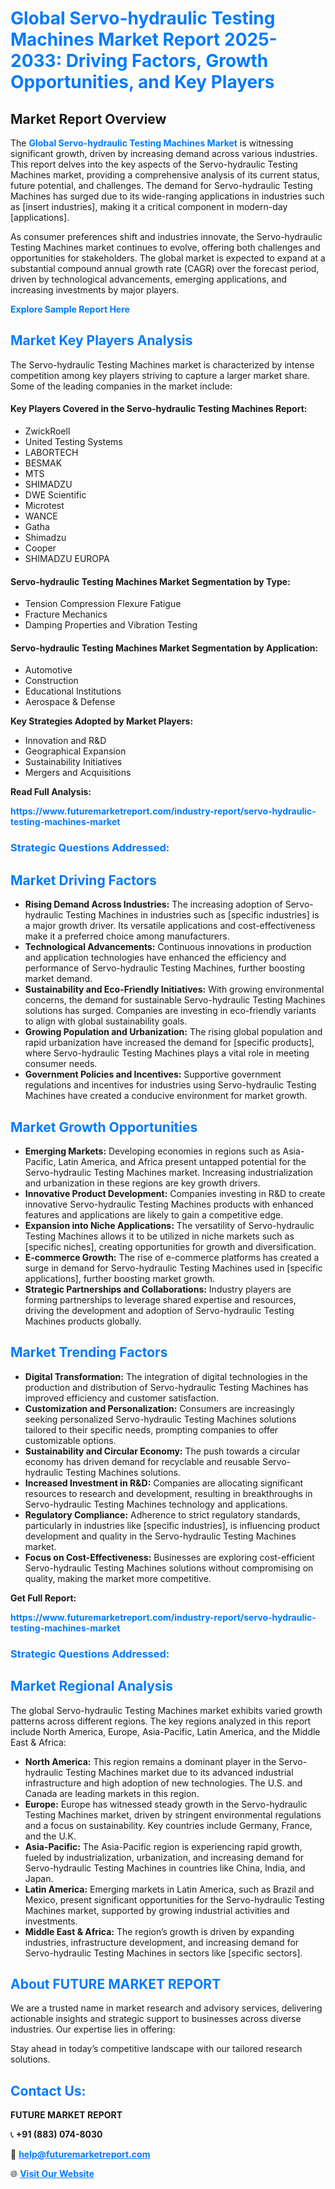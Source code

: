 <h1 style="color: #007BFF;">Global Servo-hydraulic Testing Machines Market Report 2025-2033: Driving Factors, Growth Opportunities, and Key Players</h1>

<section id="overview">
<h2>Market Report Overview</h2>
<p>The <a href="https://www.futuremarketreport.com/industry-report/servo-hydraulic-testing-machines-market" style="color: #007BFF; text-decoration: none;"><strong>Global Servo-hydraulic Testing Machines Market</strong></a> is witnessing significant growth, driven by increasing demand across various industries. This report delves into the key aspects of the Servo-hydraulic Testing Machines market, providing a comprehensive analysis of its current status, future potential, and challenges. The demand for Servo-hydraulic Testing Machines has surged due to its wide-ranging applications in industries such as [insert industries], making it a critical component in modern-day [applications].</p>
<p>As consumer preferences shift and industries innovate, the Servo-hydraulic Testing Machines market continues to evolve, offering both challenges and opportunities for stakeholders. The global market is expected to expand at a substantial compound annual growth rate (CAGR) over the forecast period, driven by technological advancements, emerging applications, and increasing investments by major players.</p>
</section>

<section id="overview">
<p><a href="https://www.futuremarketreport.com/request-sample/reportId=92188" style="color: #007BFF; text-decoration: none;"><strong>Explore Sample Report Here</strong></a></p>
</section>

<section id="key-players">
<h2 style="color: #007BFF;">Market Key Players Analysis</h2>
<p>The Servo-hydraulic Testing Machines market is characterized by intense competition among key players striving to capture a larger market share. Some of the leading companies in the market include:</p>
<h4>Key Players Covered in the Servo-hydraulic Testing Machines Report:</h4>
<ul><li>ZwickRoell</li><li>United Testing Systems</li><li>LABORTECH</li><li>BESMAK</li><li>MTS</li><li>SHIMADZU</li><li>DWE Scientific</li><li>Microtest</li><li>WANCE</li><li>Gatha</li><li>Shimadzu</li><li>Cooper</li><li>SHIMADZU EUROPA</li></ul>
<h4>Servo-hydraulic Testing Machines Market Segmentation by Type:</h4>
<ul><li>Tension Compression Flexure Fatigue</li><li>Fracture Mechanics</li><li>Damping Properties and Vibration Testing</li></ul>

<h4>Servo-hydraulic Testing Machines Market Segmentation by Application:</h4>
<ul><li>Automotive</li><li>Construction</li><li>Educational Institutions</li><li>Aerospace &amp; Defense</li></ul>
<p><strong>Key Strategies Adopted by Market Players:</strong></p>
<ul>
<li>Innovation and R&D</li>
<li>Geographical Expansion</li>
<li>Sustainability Initiatives</li>
<li>Mergers and Acquisitions</li>
</ul>
</section>

<section>
<p><strong>Read Full Analysis: </strong></p><a href="https://www.futuremarketreport.com/industry-report/servo-hydraulic-testing-machines-market" style="color: #007BFF; text-decoration: none;"><strong>https://www.futuremarketreport.com/industry-report/servo-hydraulic-testing-machines-market</strong></a>
<h3 style="color: #007BFF;">Strategic Questions Addressed:</h3>
</section>

<section id="driving-factors">
<h2 style="color: #007BFF;">Market Driving Factors</h2>
<ul>
<li><strong>Rising Demand Across Industries:</strong> The increasing adoption of Servo-hydraulic Testing Machines in industries such as [specific industries] is a major growth driver. Its versatile applications and cost-effectiveness make it a preferred choice among manufacturers.</li>
<li><strong>Technological Advancements:</strong> Continuous innovations in production and application technologies have enhanced the efficiency and performance of Servo-hydraulic Testing Machines, further boosting market demand.</li>
<li><strong>Sustainability and Eco-Friendly Initiatives:</strong> With growing environmental concerns, the demand for sustainable Servo-hydraulic Testing Machines solutions has surged. Companies are investing in eco-friendly variants to align with global sustainability goals.</li>
<li><strong>Growing Population and Urbanization:</strong> The rising global population and rapid urbanization have increased the demand for [specific products], where Servo-hydraulic Testing Machines plays a vital role in meeting consumer needs.</li>
<li><strong>Government Policies and Incentives:</strong> Supportive government regulations and incentives for industries using Servo-hydraulic Testing Machines have created a conducive environment for market growth.</li>
</ul>
</section>

<section id="growth-opportunities">
<h2 style="color: #007BFF;">Market Growth Opportunities</h2>
<ul>
<li><strong>Emerging Markets:</strong> Developing economies in regions such as Asia-Pacific, Latin America, and Africa present untapped potential for the Servo-hydraulic Testing Machines market. Increasing industrialization and urbanization in these regions are key growth drivers.</li>
<li><strong>Innovative Product Development:</strong> Companies investing in R&D to create innovative Servo-hydraulic Testing Machines products with enhanced features and applications are likely to gain a competitive edge.</li>
<li><strong>Expansion into Niche Applications:</strong> The versatility of Servo-hydraulic Testing Machines allows it to be utilized in niche markets such as [specific niches], creating opportunities for growth and diversification.</li>
<li><strong>E-commerce Growth:</strong> The rise of e-commerce platforms has created a surge in demand for Servo-hydraulic Testing Machines used in [specific applications], further boosting market growth.</li>
<li><strong>Strategic Partnerships and Collaborations:</strong> Industry players are forming partnerships to leverage shared expertise and resources, driving the development and adoption of Servo-hydraulic Testing Machines products globally.</li>
</ul>
</section>

<section id="trending-factors">
<h2 style="color: #007BFF;">Market Trending Factors</h2>
<ul>
<li><strong>Digital Transformation:</strong> The integration of digital technologies in the production and distribution of Servo-hydraulic Testing Machines has improved efficiency and customer satisfaction.</li>
<li><strong>Customization and Personalization:</strong> Consumers are increasingly seeking personalized Servo-hydraulic Testing Machines solutions tailored to their specific needs, prompting companies to offer customizable options.</li>
<li><strong>Sustainability and Circular Economy:</strong> The push towards a circular economy has driven demand for recyclable and reusable Servo-hydraulic Testing Machines solutions.</li>
<li><strong>Increased Investment in R&D:</strong> Companies are allocating significant resources to research and development, resulting in breakthroughs in Servo-hydraulic Testing Machines technology and applications.</li>
<li><strong>Regulatory Compliance:</strong> Adherence to strict regulatory standards, particularly in industries like [specific industries], is influencing product development and quality in the Servo-hydraulic Testing Machines market.</li>
<li><strong>Focus on Cost-Effectiveness:</strong> Businesses are exploring cost-efficient Servo-hydraulic Testing Machines solutions without compromising on quality, making the market more competitive.</li>
</ul>
</section>

<section>
<p><strong>Get Full Report: </strong></p><a href="https://www.futuremarketreport.com/industry-report/servo-hydraulic-testing-machines-market" style="color: #007BFF; text-decoration: none;"><strong>https://www.futuremarketreport.com/industry-report/servo-hydraulic-testing-machines-market</strong></a>
<h3 style="color: #007BFF;">Strategic Questions Addressed:</h3>
</section>


<section id="regional-analysis">
<h2 style="color: #007BFF;">Market Regional Analysis</h2>
<p>The global Servo-hydraulic Testing Machines market exhibits varied growth patterns across different regions. The key regions analyzed in this report include North America, Europe, Asia-Pacific, Latin America, and the Middle East & Africa:</p>
<ul>
<li><strong>North America:</strong> This region remains a dominant player in the Servo-hydraulic Testing Machines market due to its advanced industrial infrastructure and high adoption of new technologies. The U.S. and Canada are leading markets in this region.</li>
<li><strong>Europe:</strong> Europe has witnessed steady growth in the Servo-hydraulic Testing Machines market, driven by stringent environmental regulations and a focus on sustainability. Key countries include Germany, France, and the U.K.</li>
<li><strong>Asia-Pacific:</strong> The Asia-Pacific region is experiencing rapid growth, fueled by industrialization, urbanization, and increasing demand for Servo-hydraulic Testing Machines in countries like China, India, and Japan.</li>
<li><strong>Latin America:</strong> Emerging markets in Latin America, such as Brazil and Mexico, present significant opportunities for the Servo-hydraulic Testing Machines market, supported by growing industrial activities and investments.</li>
<li><strong>Middle East & Africa:</strong> The region’s growth is driven by expanding industries, infrastructure development, and increasing demand for Servo-hydraulic Testing Machines in sectors like [specific sectors].</li>
</ul>
</section>

<footer>
<h2 style="color: #007BFF;">About FUTURE MARKET REPORT</h2>
<p>We are a trusted name in market research and advisory services, delivering actionable insights and strategic support to businesses across diverse industries. Our expertise lies in offering:</p>

<p>Stay ahead in today’s competitive landscape with our tailored research solutions.</p>

<h2 style="color: #007BFF;">Contact Us:</h2>
<p><strong>FUTURE MARKET REPORT</strong></p>
<p>📞 <strong>+91 (883) 074-8030</strong></p>
<p>📧 <strong><a href="mailto:help@futuremarketreport.com" style="color: #007BFF;">help@futuremarketreport.com</a></strong></p>
<p>🌐 <strong><a href="https://www.futuremarketreport.com/" style="color: #007BFF;">Visit Our Website</a></strong></p>
</footer>